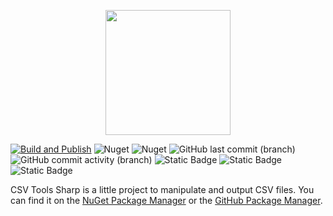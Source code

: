 
<p align="center">
    <img src="https://github.com/kris701/CSVToolsSharp/assets/22596587/9251d9de-632b-41c5-a1da-31750cd24384" width="200" height="200" />
</p>

[![Build and Publish](https://github.com/kris701/CSVToolsSharp/actions/workflows/dotnet-desktop.yml/badge.svg)](https://github.com/kris701/CSVToolsSharp/actions/workflows/dotnet-desktop.yml)
![Nuget](https://img.shields.io/nuget/v/CSVToolsSharp)
![Nuget](https://img.shields.io/nuget/dt/CSVToolsSharp)
![GitHub last commit (branch)](https://img.shields.io/github/last-commit/kris701/CSVToolsSharp/main)
![GitHub commit activity (branch)](https://img.shields.io/github/commit-activity/m/kris701/CSVToolsSharp)
![Static Badge](https://img.shields.io/badge/Platform-Windows-blue)
![Static Badge](https://img.shields.io/badge/Platform-Linux-blue)
![Static Badge](https://img.shields.io/badge/Framework-dotnet--8.0-green)

CSV Tools Sharp is a little project to manipulate and output CSV files.
You can find it on the [NuGet Package Manager](https://www.nuget.org/packages/CSVToolsSharp/) or the [GitHub Package Manager](https://github.com/kris701/CSVToolsSharp/pkgs/nuget/CSVToolsSharp).
